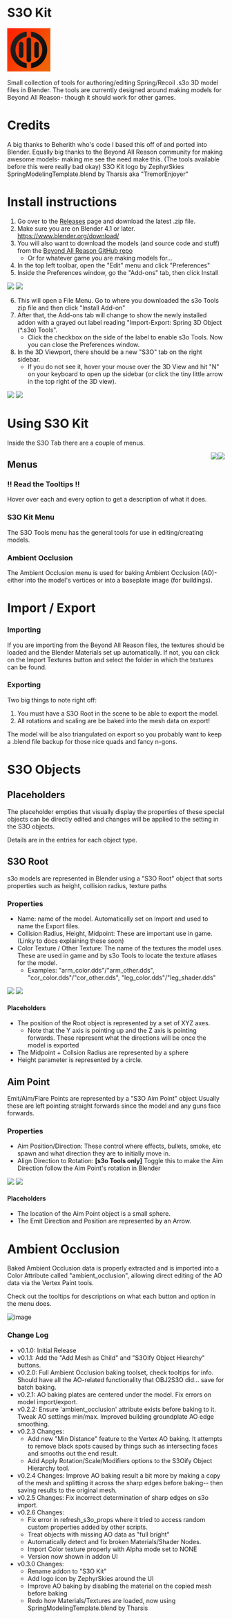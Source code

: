 # S3O Kit

<img src="logo.png" width="100" height="100">

Small collection of tools for authoring/editing Spring/Recoil .s3o 3D model files in Blender.
The tools are currently designed around making models for Beyond All Reason- though it should work for other games.

# Credits

A big thanks to Beherith who's code I based this off of and ported into Blender.
Equally big thanks to the Beyond All Reason community for making awesome models- making me see the need make this. (The tools available before this were really bad okay)
S3O Kit logo by ZephyrSkies
SpringModelingTemplate.blend by Tharsis aka "TremorEnjoyer"

# Install instructions

1. Go over to the [Releases](https://github.com/ChrisFloofyKitsune/s3o-blender-tools/releases) page and download the latest .zip file.
2. Make sure you are on Blender 4.1 or later. https://www.blender.org/download/
3. You will also want to download the models (and source code and stuff) from the [Beyond All Reason GitHub repo](https://github.com/beyond-all-reason/Beyond-All-Reason)
   * Or for whatever game you are making models for...
4. In the top left toolbar, open the "Edit" menu and click "Preferences"
5. Inside the Preferences window, go the "Add-ons" tab, then click Install

<img width="30%" src="https://github.com/ChrisFloofyKitsune/s3o-blender-tools/assets/4379469/06e93d8a-767b-4aef-94a0-ce29b2ea9e46">
<img width="50%" src="https://github.com/ChrisFloofyKitsune/s3o-blender-tools/assets/4379469/04433979-8856-42ce-84a2-9a6cf4f8b279">

6. This will open a File Menu. Go to where you downloaded the s3o Tools zip file and then click "Install Add-on"
7. After that, the Add-ons tab will change to show the newly installed addon with a grayed out label reading "Import-Export: Spring 3D Object (*.s3o) Tools".
   * Click the checkbox on the side of the label to enable s3o Tools. Now you can close the Preferences window.
8. In the 3D Viewport, there should be a new "S3O" tab on the right sidebar.
   * If you do not see it, hover your mouse over the 3D View and hit "N" on your keyboard to open up the sidebar (or click the tiny little arrow in the top right of the 3D view).

<img width="50%" src="https://github.com/ChrisFloofyKitsune/s3o-blender-tools/assets/4379469/f0210c53-7cde-4d81-bf61-fe420e27e1fa">
<img width="40%" src="https://github.com/ChrisFloofyKitsune/s3o-blender-tools/assets/4379469/732c4d80-3c52-4c7f-8748-f6ac3726d0d7">

# Using S3O Kit

Inside the S3O Tab there are a couple of menus.

<img align="right" src="https://github.com/ChrisFloofyKitsune/s3o-blender-tools/assets/4379469/e5943569-714f-4047-a953-3449f33fa3a9">
<img align="right" src="https://github.com/ChrisFloofyKitsune/s3o-blender-tools/assets/4379469/c6a04966-0265-4431-a872-579e66f312c6">

## Menus

### !! Read the Tooltips !!
Hover over each and every option to get a description of what it does.

### S3O Kit Menu
The S3O Tools menu has the general tools for use in editing/creating models.

### Ambient Occlusion
The Ambient Occlusion menu is used for baking Ambient Occlusion (AO)- either into the model's vertices or into a baseplate image (for buildings).

# Import / Export
### Importing

If you are importing from the Beyond All Reason files, the textures should be loaded and the Blender Materials set up automatically.
If not, you can click on the Import Textures button and select the folder in which the textures can be found.

### Exporting

Two big things to note right off:
1. You must have a S3O Root in the scene to be able to export the model.
2. All rotations and scaling are be baked into the mesh data on export!

The model will be also triangulated on export so you probably want to keep a .blend file backup for those nice quads and fancy n-gons.

# S3O Objects
## Placeholders

The placeholder empties that visually display the properties of these special objects can be directly edited and changes will be applied to the setting in the S3O objects.

Details are in the entries for each object type.

## S3O Root

s3o models are represented in Blender using a "S3O Root" object that sorts properties such as height, collision radius, texture paths


### Properties
* Name: name of the model. Automatically set on Import and used to name the Export files.
* Collision Radius, Height, Midpoint: These are important use in game. (Linky to docs explaining these soon)
* Color Texture / Other Texture: The name of the textures the model uses. These are used in game and by s3o Tools to locate the texture atlases for the model.
  * Examples: "arm_color.dds"/"arm_other.dds", "cor_color.dds"/"cor_other.dds", "leg_color.dds"/"leg_shader.dds"

<img width="40%" src="https://github.com/ChrisFloofyKitsune/s3o-blender-tools/assets/4379469/3a7e0c52-a93d-42c0-941b-bc6548352508">
<img width="50%" src="https://github.com/ChrisFloofyKitsune/s3o-blender-tools/assets/4379469/fb99051e-cec5-44c2-a36a-a99cc9d3e92f">

#### Placeholders
* The position of the Root object is represented by a set of XYZ axes.
  * Note that the Y axis is pointing up and the Z axis is pointing forwards. These represent what the directions will be once the model is exported
* The Midpoint + Collsion Radius are represented by a sphere
* Height parameter is represented by a circle.

## Aim Point
Emit/Aim/Flare Points are represented by a "S3O Aim Point" object
Usually these are left pointing straight forwards since the model and any guns face forwards.

### Properties
* Aim Position/Direction: These control where effects, bullets, smoke, etc spawn and what direction they are to initially move in.
* Align Direction to Rotation: **\[s3o Tools only\]** Toggle this to make the Aim Direction follow the Aim Point's rotation in Blender

<img width="50%" src="https://github.com/ChrisFloofyKitsune/s3o-blender-tools/assets/4379469/7af6a8a4-590e-471c-8d19-5c366f23efb6">
<img width="40%" src="https://github.com/ChrisFloofyKitsune/s3o-blender-tools/assets/4379469/8597e19a-ce57-4fdb-afb4-ca7a64abe29e">

#### Placeholders
* The location of the Aim Point object is a small sphere.
* The Emit Direction and Position are represented by an Arrow.

# Ambient Occlusion

Baked Ambient Occlusion data is properly extracted and is imported into a Color Attribute called "ambient_occlusion", allowing direct editing of the AO data via the Vertex Paint tools.

Check out the tooltips for descriptions on what each button and option in the menu does.

![image](https://github.com/ChrisFloofyKitsune/s3o-blender-tools/assets/4379469/b794ed69-d903-4986-83a6-a601b9308891)

### Change Log
* v0.1.0: Initial Release
* v0.1.1: Add the "Add Mesh as Child" and "S3Oify Object Hiearchy" buttons.
* v0.2.0: Full Ambient Occlusion baking toolset, check tooltips for info. Should have all the AO-related functionality that OBJ2S3O did... save for batch baking.
* v0.2.1: AO baking plates are centered under the model. Fix errors on model import/export.
* v0.2.2: Ensure 'ambient_occlusion' attribute exists before baking to it. Tweak AO settings min/max. Improved building groundplate AO edge smoothing.
* v0.2.3 Changes:
  * Add new "Min Distance" feature to the Vertex AO baking. It attempts to remove black spots caused by things such as intersecting faces and smooths out the end result.
  * Add Apply Rotation/Scale/Modifiers options to the S3Oify Object Hierarchy tool.
* v0.2.4 Changes: Improve AO baking result a bit more by making a copy of the mesh and splitting it across the sharp edges before baking-- then saving results to the original mesh.
* v0.2.5 Changes: Fix incorrect determination of sharp edges on s3o import.
* v0.2.6 Changes: 
   * Fix error in refresh_s3o_props where it tried to access random custom properties added by other scripts.
   * Treat objects with missing AO data as "full bright"
   * Automatically detect and fix broken Materials/Shader Nodes. 
   * Import Color texture properly with Alpha mode set to NONE 
   * Version now shown in addon UI
* v0.3.0 Changes:
  * Rename addon to "S3O Kit"
  * Add logo icon by ZephyrSkies around the UI
  * Improve AO baking by disabling the material on the copied mesh before baking
  * Redo how Materials/Textures are loaded, now using SpringModelingTemplate.blend by Tharsis